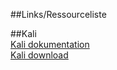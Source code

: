 ##Links/Ressourceliste

##Kali  
[Kali dokumentation](https://www.kali.org/docs/)  
[Kali download](https://www.kali.org/get-kali/#kali-platforms)
